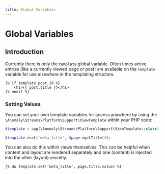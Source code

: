 ```yaml
---
title: Global Variables
---
```


# Global Variables

<div class="documentation__toc"></div>

## Introduction

Currently there is only the `template` global variable. Often times active entries (like a currently viewed page or post) are available on the `template` variable for use elsewhere in the templating structure.

```twig
{% if template.post.id %}
    <h1>{{ post.title }}</h1>
{% endif %}
```

### Setting Values

You can set your own template variables for access anywhere by using the `\Anomaly\Streams\Platform\Support\ViewTemplate` within your PHP code:

```php
$template = app(\Anomaly\Streams\Platform\Support\ViewTemplate::class);

$template->set('meta_title', $page->getTitle());
```

You can also do this within views themselves. This can be helpful when content and layout are rendered separately and one (content) is injected into the other (layout) secretly.

```twig
{% do template.set('meta_title', page.title.value) %}
```
